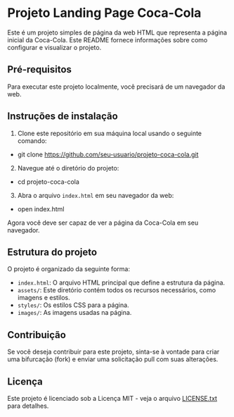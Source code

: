 # Projeto Landing Page Coca-Cola

Este é um projeto simples de página da web HTML que representa a página inicial da Coca-Cola. Este README fornece informações sobre como configurar e visualizar o projeto.

## Pré-requisitos

Para executar este projeto localmente, você precisará de um navegador da web.

## Instruções de instalação

1. Clone este repositório em sua máquina local usando o seguinte comando:
- git clone https://github.com/seu-usuario/projeto-coca-cola.git

2. Navegue até o diretório do projeto:
- cd projeto-coca-cola

3. Abra o arquivo `index.html` em seu navegador da web:
- open index.html

Agora você deve ser capaz de ver a página da Coca-Cola em seu navegador.

## Estrutura do projeto

O projeto é organizado da seguinte forma:

- `index.html`: O arquivo HTML principal que define a estrutura da página.
- `assets/`: Este diretório contém todos os recursos necessários, como imagens e estilos.
- `styles/`: Os estilos CSS para a página.
- `images/`: As imagens usadas na página.

## Contribuição

Se você deseja contribuir para este projeto, sinta-se à vontade para criar uma bifurcação (fork) e enviar uma solicitação pull com suas alterações. 

## Licença

Este projeto é licenciado sob a Licença MIT - veja o arquivo [LICENSE.txt](LICENSE.txt) para detalhes.
